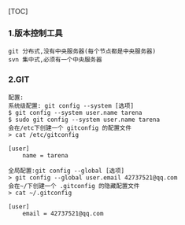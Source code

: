 [TOC]

### 1.版本控制工具
    git 分布式,没有中央服务器(每个节点都是中央服务器) 
    svn 集中式,必须有一个中央服务器

### 2.GIT
    配置:
    系统级配置: git config --system [选项]
    $ git config --system user.name tarena
    $ sudo git config --system user.name tarena
    会在/etc下创建一个 gitconfig 的配置文件
    > cat /etc/gitconfig 
```
[user]
	name = tarena
```
    全局配置:git config --global [选项]
    > git config --global user.email 42737521@qq.com
    会在~/下创建一个 .gitconfig 的隐藏配置文件
    > cat ~/.gitconfig 
```
[user]
	email = 42737521@qq.com
```




